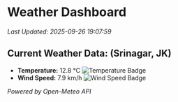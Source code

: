 
# Weather Dashboard

_Last Updated: 2025-09-26 19:07:59_

## Current Weather Data: (Srinagar, JK)
- **Temperature:** 12.8 °C ![Temperature Badge](https://img.shields.io/badge/Temperature-Low%20Temp-blue)
- **Wind Speed:** 7.9 km/h ![Wind Speed Badge](https://img.shields.io/badge/Wind%20Speed-Light%20Wind-blue)

*Powered by Open-Meteo API*
